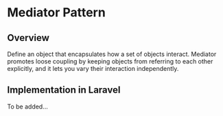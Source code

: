 # Mediator Pattern

## Overview

Define an object that encapsulates how a set of objects interact. Mediator promotes loose coupling by keeping objects from referring to each other explicitly, and it lets you vary their interaction independently.

## Implementation in Laravel

To be added...